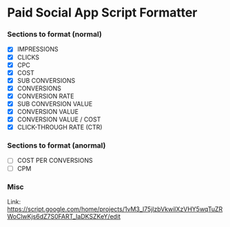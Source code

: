 # Paid Social App Script Formatter

### Sections to format (normal)
- [X] IMPRESSIONS
- [X] CLICKS
- [X] CPC
- [X] COST
- [X] SUB CONVERSIONS
- [X] CONVERSIONS
- [X] CONVERSION RATE
- [X] SUB CONVERSION VALUE
- [X] CONVERSION VALUE
- [X] CONVERSION VALUE / COST
- [X] CLICK-THROUGH RATE (CTR)

### Sections to format (anormal)
- [ ] COST PER CONVERSIONS
- [ ] CPM

### Misc

Link: https://script.google.com/home/projects/1vM3_l75jlzbVkwilXzVHY5wqTuZRWoClwKjs6dZ7S0FART_IaDKSZKeY/edit